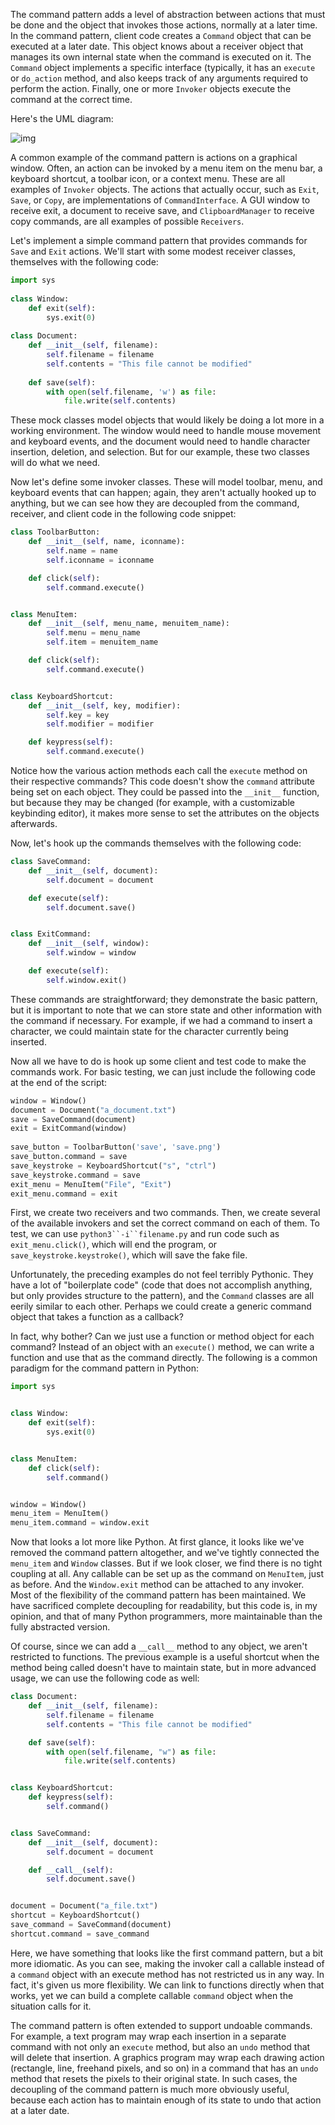 The command pattern adds a level of abstraction between actions that  must be done and the object that invokes those actions, normally at a  later time. In the command pattern, client code creates a `Command`  object that can be executed at a later date. This object knows about a  receiver object that manages its own internal state when the command is  executed on it. The `Command` object implements a specific interface (typically, it has an `execute` or `do_action` method, and also keeps track of any arguments required to perform the action. Finally, one or more `Invoker` objects execute the command at the correct time.

Here's the UML diagram:

![img](https://static.packt-cdn.com/products/9781789615852/graphics/1046b535-724f-4129-b809-ee86d21ad64a.png)

A common example of the command pattern is actions on a graphical  window. Often, an action can be invoked by a menu item on the menu bar, a  keyboard shortcut, a toolbar icon, or a context menu. These are all  examples of `Invoker` objects. The actions that actually occur, such as `Exit`, `Save`, or `Copy`, are implementations of `CommandInterface`. A GUI window to receive exit, a document to receive save, and `ClipboardManager` to receive copy commands, are all examples of possible `Receivers`.

Let's implement a simple command pattern that provides commands for `Save` and `Exit` actions. We'll start with some modest receiver classes, themselves with the following code:

```python
import sys 
 
class Window: 
    def exit(self): 
        sys.exit(0) 
 
class Document: 
    def __init__(self, filename): 
        self.filename = filename 
        self.contents = "This file cannot be modified" 
 
    def save(self): 
        with open(self.filename, 'w') as file: 
            file.write(self.contents) 
```

These mock  classes model objects that would likely be doing a lot more in a working  environment. The window would need to handle mouse movement and  keyboard events, and the document would need to handle character  insertion, deletion, and selection. But for our example, these two  classes will do what we need.

Now let's define some invoker  classes. These will model toolbar, menu, and keyboard events that can  happen; again, they aren't actually hooked up to anything, but we can  see how they are decoupled from the command, receiver, and client code  in the following code snippet:

```python
class ToolbarButton:
    def __init__(self, name, iconname):
        self.name = name
        self.iconname = iconname

    def click(self):
        self.command.execute()


class MenuItem:
    def __init__(self, menu_name, menuitem_name):
        self.menu = menu_name
        self.item = menuitem_name

    def click(self):
        self.command.execute()


class KeyboardShortcut:
    def __init__(self, key, modifier):
        self.key = key
        self.modifier = modifier

    def keypress(self):
        self.command.execute()
```

Notice how the various action methods each call the `execute` method on their respective commands? This code doesn't show the `command` attribute being set on each object. They could be passed into the `__init__`  function, but because they may be changed (for example, with a  customizable keybinding editor), it makes more sense to set the  attributes on the objects afterwards.

Now, let's hook up the commands themselves with the following code:

```python
class SaveCommand:
    def __init__(self, document):
        self.document = document

    def execute(self):
        self.document.save()


class ExitCommand:
    def __init__(self, window):
        self.window = window

    def execute(self):
        self.window.exit()
```

These commands are  straightforward; they demonstrate the basic pattern, but it is important  to note that we can store state and other information with the command  if necessary. For example, if we had a command to insert a character, we  could maintain state for the character currently being inserted.

Now  all we have to do is hook up some client and test code to make the  commands work. For basic testing, we can just include the following code  at the end of the script:

```python
window = Window() 
document = Document("a_document.txt") 
save = SaveCommand(document) 
exit = ExitCommand(window) 
 
save_button = ToolbarButton('save', 'save.png') 
save_button.command = save 
save_keystroke = KeyboardShortcut("s", "ctrl") 
save_keystroke.command = save 
exit_menu = MenuItem("File", "Exit") 
exit_menu.command = exit 
```

First, we create two  receivers and two commands. Then, we create several of the available  invokers and set the correct command on each of them. To test, we can  use `python3``-i``filename.py` and run code such as `exit_menu.click()`, which will end the program, or `save_keystroke.keystroke()`, which will save the fake file.

Unfortunately,  the preceding examples do not feel terribly Pythonic. They have a lot  of "boilerplate code" (code that does not accomplish anything, but only  provides structure to the pattern), and the `Command`  classes are all eerily similar to each other. Perhaps we could create a  generic command object that takes a function as a callback?

In fact, why bother? Can we just use a function or method object for each command? Instead of an object with an `execute()`  method, we can write a function and use that as the command directly.  The following is a common paradigm for the command pattern in Python:

```python
import sys


class Window:
    def exit(self):
        sys.exit(0)


class MenuItem:
    def click(self):
        self.command()


window = Window()
menu_item = MenuItem()
menu_item.command = window.exit
```

Now that looks a  lot more like Python. At first glance, it looks like we've removed the  command pattern altogether, and we've tightly connected the `menu_item` and `Window` classes. But if we look closer, we find there is no tight coupling at all. Any callable can be set up as the command on `MenuItem`, just as before. And the `Window.exit`  method can be attached to any invoker. Most of the flexibility of the  command pattern has been maintained. We have sacrificed complete  decoupling for readability, but this code is, in my opinion, and that of  many Python programmers, more maintainable than the fully abstracted  version.

Of course, since we can add a `__call__`  method to any object, we aren't restricted to functions. The previous  example is a useful shortcut when the method being called doesn't have  to maintain state, but in more advanced usage, we can use the following  code as well:

```python
class Document:
    def __init__(self, filename):
        self.filename = filename
        self.contents = "This file cannot be modified"

    def save(self):
        with open(self.filename, "w") as file:
            file.write(self.contents)


class KeyboardShortcut:
    def keypress(self):
        self.command()


class SaveCommand:
    def __init__(self, document):
        self.document = document

    def __call__(self):
        self.document.save()


document = Document("a_file.txt")
shortcut = KeyboardShortcut()
save_command = SaveCommand(document)
shortcut.command = save_command
```

Here, we have  something that looks like the first command pattern, but a bit more  idiomatic. As you can see, making the invoker call a callable instead of  a `command` object with an execute method  has not restricted us in any way. In fact, it's given us more  flexibility. We can link to functions directly when that works, yet we  can build a complete callable `command` object when the situation calls for it.

The command pattern is often extended to support undoable commands. For example, a text program may wrap each insertion in a separate command with not only an `execute` method, but also an `undo`  method that will delete that insertion. A graphics program may wrap  each drawing action (rectangle, line, freehand pixels, and so on) in a  command that has an `undo` method that resets  the pixels to their original state. In such cases, the decoupling of  the command pattern is much more obviously useful, because each action  has to maintain enough of its state to undo that action at a later date.